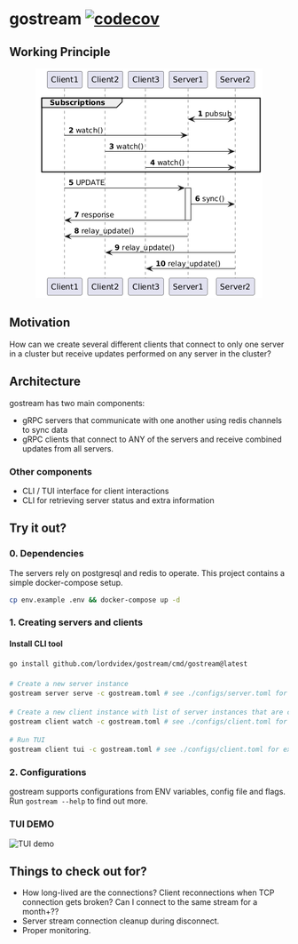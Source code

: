 # gostream [![codecov](https://codecov.io/gh/lordvidex/gostream/branch/main/graph/badge.svg?token=WMIK42XOTT)](https://codecov.io/gh/lordvidex/gostream)

## Working Principle
<p align="center">
  <img src="./assets/sample.png"/>
</p>

## Motivation
How can we create several different clients that connect to only one server in a cluster but receive updates performed on
any server in the cluster?

## Architecture
gostream has two main components:
- gRPC servers that communicate with one another using redis channels to sync data 
- gRPC clients that connect to ANY of the servers and receive combined updates from all servers.

### Other components
- CLI / TUI interface for client interactions
- CLI for retrieving server status and extra information

## Try it out?
### 0. Dependencies
The servers rely on postgresql and redis to operate. This project contains a simple docker-compose setup.
```bash
cp env.example .env && docker-compose up -d
```
### 1. Creating servers and clients
#### Install CLI tool

```bash
go install github.com/lordvidex/gostream/cmd/gostream@latest
```

#### 
```bash
# Create a new server instance
gostream server serve -c gostream.toml # see ./configs/server.toml for example of server configs

# Create a new client instance with list of server instances that are client-side loadbalanced
gostream client watch -c gostream.toml # see ./configs/client.toml for example of client configs

# Run TUI
gostream client tui -c gostream.toml # see ./configs/client.toml for example of client configs
```
### 2. Configurations
gostream supports configurations from ENV variables, config file and flags. Run `gostream --help` to find out more.

### TUI DEMO
![TUI demo](./assets/tui-mvp.gif)

## Things to check out for?
- How long-lived are the connections? Client reconnections when TCP connection gets broken? Can I connect to the same stream for a month+??
- Server stream connection cleanup during disconnect.
- Proper monitoring.

